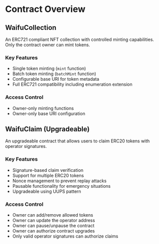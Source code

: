 # Contract Overview

## WaifuCollection

An ERC721 compliant NFT collection with controlled minting capabilities. Only the contract owner can mint tokens.

### Key Features

- Single token minting (`mint` function)
- Batch token minting (`batchMint` function)
- Configurable base URI for token metadata
- Full ERC721 compatibility including enumeration extension

### Access Control

- Owner-only minting functions
- Owner-only base URI configuration

## WaifuClaim (Upgradeable)

An upgradeable contract that allows users to claim ERC20 tokens with operator signatures.

### Key Features

- Signature-based claim verification
- Support for multiple ERC20 tokens
- Nonce management to prevent replay attacks
- Pausable functionality for emergency situations
- Upgradeable using UUPS pattern

### Access Control

- Owner can add/remove allowed tokens
- Owner can update the operator address
- Owner can pause/unpause the contract
- Owner can authorize contract upgrades
- Only valid operator signatures can authorize claims
